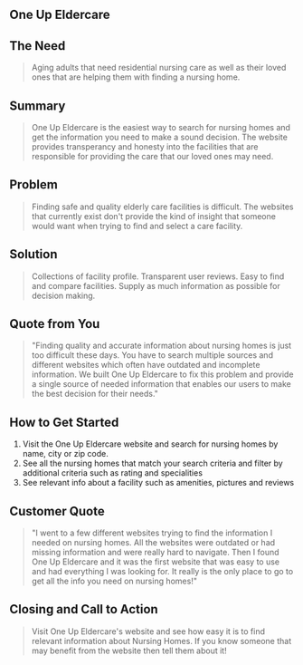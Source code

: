 

  
## One Up Eldercare ##


## The Need ##
  > Aging adults that need residential nursing care as well as their loved ones that are helping them with finding a nursing home.

## Summary ##
  > One Up Eldercare is the easiest way to search for nursing homes and get the information you need to make a sound decision. The website provides transperancy and honesty into the facilities that are responsible for providing the care that our loved ones may need.

## Problem ##
  > Finding safe and quality elderly care facilities is difficult. The websites that currently exist don't provide the kind of insight that someone would want when trying to find and select a care facility. 

## Solution ##
  > Collections of facility profile.
  > Transparent user reviews.
  > Easy to find and compare facilities.
  > Supply as much information as possible for decision making.

## Quote from You ##
  > "Finding quality and accurate information about nursing homes is just too difficult these days. You have to search multiple sources and different websites which often have outdated and incomplete information. We built One Up Eldercare to fix this problem and provide a single source of needed information that enables our users to make the best decision for their needs."

## How to Get Started ##
  > 
  1. Visit the One Up Eldercare website and search for nursing homes by name, city or zip code.
  2. See all the nursing homes that match your search criteria and filter by additional criteria such as rating and specialities
  3. See relevant info about a facility such as amenities, pictures and reviews


## Customer Quote ##
  > "I went to a few different websites trying to find the information I needed on nursing homes. All the websites were outdated or had missing information and were really hard to navigate. Then I found One Up Eldercare and it was the first website that was easy to use and had everything I was looking for. It really is the only place to go to get all the info you need on nursing homes!"

## Closing and Call to Action ##
  > Visit One Up Eldercare's website and see how easy it is to find relevant information about Nursing Homes. If you know someone that may benefit from the website then tell them about it! 

